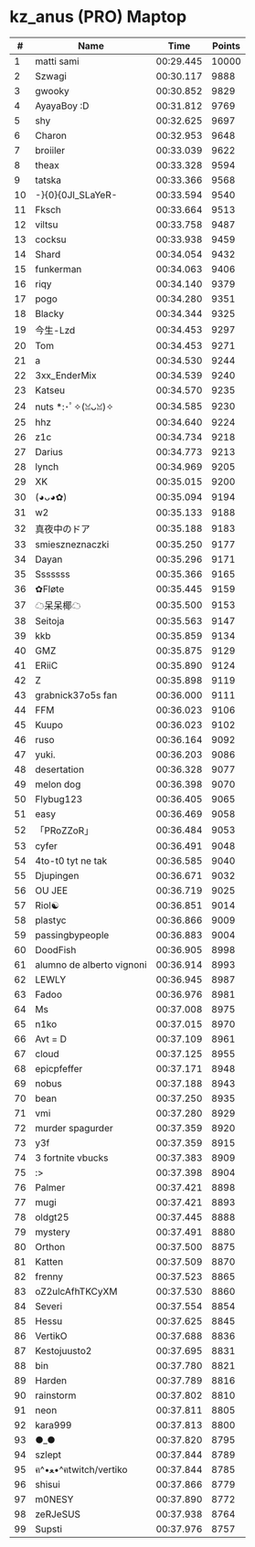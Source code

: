 # kz_anus (PRO) Maptop

|  # | Name | Time | Points |
|-------------- | -------------- | -------------- | -------------- | 
| 1 | matti sami | 00:29.445 | 10000 | 
| 2 | Szwagi | 00:30.117 | 9888 | 
| 3 | gwooky | 00:30.852 | 9829 | 
| 4 | AyayaBoy :D | 00:31.812 | 9769 | 
| 5 | shy | 00:32.625 | 9697 | 
| 6 | Charon | 00:32.953 | 9648 | 
| 7 | broiiler | 00:33.039 | 9622 | 
| 8 | theax | 00:33.328 | 9594 | 
| 9 | tatska | 00:33.366 | 9568 | 
| 10 | -}{0}{0JI_SLaYeR- | 00:33.594 | 9540 | 
| 11 | Fksch | 00:33.664 | 9513 | 
| 12 | viltsu | 00:33.758 | 9487 | 
| 13 | cocksu | 00:33.938 | 9459 | 
| 14 | Shard | 00:34.054 | 9432 | 
| 15 | funkerman | 00:34.063 | 9406 | 
| 16 | riqy | 00:34.140 | 9379 | 
| 17 | pogo | 00:34.280 | 9351 | 
| 18 | Blacky | 00:34.344 | 9325 | 
| 19 | 今生-Lzd | 00:34.453 | 9297 | 
| 20 | Tom | 00:34.453 | 9271 | 
| 21 | a | 00:34.530 | 9244 | 
| 22 | 3xx_EnderMix | 00:34.539 | 9240 | 
| 23 | Katseu | 00:34.570 | 9235 | 
| 24 | nuts *:･ﾟ✧(ꈍᴗꈍ)✧ | 00:34.585 | 9230 | 
| 25 | hhz | 00:34.640 | 9224 | 
| 26 | z1c | 00:34.734 | 9218 | 
| 27 | Darius | 00:34.773 | 9213 | 
| 28 | lynch | 00:34.969 | 9205 | 
| 29 | XK | 00:35.015 | 9200 | 
| 30 | (◕ᴗ◕✿) | 00:35.094 | 9194 | 
| 31 | w2 | 00:35.133 | 9188 | 
| 32 | 真夜中のドア | 00:35.188 | 9183 | 
| 33 | smieszneznaczki | 00:35.250 | 9177 | 
| 34 | Dayan | 00:35.296 | 9171 | 
| 35 | Sssssss | 00:35.366 | 9165 | 
| 36 | ✿Fløte | 00:35.445 | 9159 | 
| 37 | ☁呆呆椰☁ | 00:35.500 | 9153 | 
| 38 | Seitoja | 00:35.563 | 9147 | 
| 39 | kkb | 00:35.859 | 9134 | 
| 40 | GMZ | 00:35.875 | 9129 | 
| 41 | ERiiC | 00:35.890 | 9124 | 
| 42 | Z | 00:35.898 | 9119 | 
| 43 | grabnick37o5s fan | 00:36.000 | 9111 | 
| 44 | FFM | 00:36.023 | 9106 | 
| 45 | Kuupo | 00:36.023 | 9102 | 
| 46 | ruso | 00:36.164 | 9092 | 
| 47 | yuki. | 00:36.203 | 9086 | 
| 48 | desertation | 00:36.328 | 9077 | 
| 49 | melon dog | 00:36.398 | 9070 | 
| 50 | Flybug123 | 00:36.405 | 9065 | 
| 51 | easy | 00:36.469 | 9058 | 
| 52 | 「PRoZZoR」 | 00:36.484 | 9053 | 
| 53 | cyfer | 00:36.491 | 9048 | 
| 54 | 4to-t0 tyt ne tak | 00:36.585 | 9040 | 
| 55 | Djupingen | 00:36.671 | 9032 | 
| 56 | OU JEE | 00:36.719 | 9025 | 
| 57 | Riol☯ | 00:36.851 | 9014 | 
| 58 | plastyc | 00:36.866 | 9009 | 
| 59 | passingbypeople | 00:36.883 | 9004 | 
| 60 | DoodFish | 00:36.905 | 8998 | 
| 61 | alumno de alberto vignoni | 00:36.914 | 8993 | 
| 62 | LEWLY | 00:36.945 | 8987 | 
| 63 | Fadoo | 00:36.976 | 8981 | 
| 64 | Ms | 00:37.008 | 8975 | 
| 65 | n1ko | 00:37.015 | 8970 | 
| 66 | Avt = D | 00:37.109 | 8961 | 
| 67 | cloud | 00:37.125 | 8955 | 
| 68 | epicpfeffer | 00:37.171 | 8948 | 
| 69 | nobus | 00:37.188 | 8943 | 
| 70 | bean | 00:37.250 | 8935 | 
| 71 | vmi | 00:37.280 | 8929 | 
| 72 | murder spagurder | 00:37.359 | 8920 | 
| 73 | y3f | 00:37.359 | 8915 | 
| 74 | 3 fortnite vbucks | 00:37.383 | 8909 | 
| 75 | :> | 00:37.398 | 8904 | 
| 76 | Palmer | 00:37.421 | 8898 | 
| 77 | mugi | 00:37.421 | 8893 | 
| 78 | oldgt25 | 00:37.445 | 8888 | 
| 79 | mystery | 00:37.491 | 8880 | 
| 80 | Orthon | 00:37.500 | 8875 | 
| 81 | Katten | 00:37.509 | 8870 | 
| 82 | frenny | 00:37.523 | 8865 | 
| 83 | oZ2ulcAfhTKCyXM | 00:37.530 | 8860 | 
| 84 | Severi | 00:37.554 | 8854 | 
| 85 | Hessu | 00:37.625 | 8845 | 
| 86 | VertikO | 00:37.688 | 8836 | 
| 87 | Kestojuusto2 | 00:37.695 | 8831 | 
| 88 | bin | 00:37.780 | 8821 | 
| 89 | Harden | 00:37.789 | 8816 | 
| 90 | rainstorm | 00:37.802 | 8810 | 
| 91 | neon | 00:37.811 | 8805 | 
| 92 | kara999 | 00:37.813 | 8800 | 
| 93 | ●_● | 00:37.820 | 8795 | 
| 94 | szlept | 00:37.844 | 8789 | 
| 95 | ฅ^•ﻌ•^ฅtwitch/vertiko | 00:37.844 | 8785 | 
| 96 | shisui | 00:37.866 | 8779 | 
| 97 | m0NESY | 00:37.890 | 8772 | 
| 98 | zeRJeSUS | 00:37.938 | 8764 | 
| 99 | Supsti | 00:37.976 | 8757 | 

